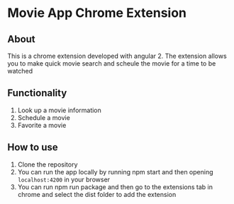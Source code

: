 # Movie App Chrome Extension

## **About**
This is a chrome extension developed with angular 2. The extension allows you to make quick movie search and scheule the movie for a time to be watched

## **Functionality**
1. Look up a movie information
2. Schedule a movie
3. Favorite a movie

## **How to use**
1. Clone the repository
2. You can run the app locally by running npm start and then opening `localhost:4200` in your browser
3. You can run npm run package and then go to the extensions tab in chrome and select the dist folder to add the extension